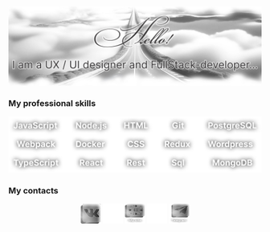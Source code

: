 [![Header](https://github.com/alinavdovichenko/alinavdovichenko/blob/main/assets/img-1.png)](https://alinavdovichenko.ru/)

### My professional skills

![Skils](https://github.com/alinavdovichenko/alinavdovichenko/blob/main/assets/skils.png)

### My contacts

<div align="center">
    <a href="https://vk.com/id199922555" target="_blank"><img src="https://github.com/alinavdovichenko/alinavdovichenko/blob/main/assets/vk.png" 
    alt="ALT-VK" width="40" height="40" /></a>
    <img src="https://github.com/alinavdovichenko/alinavdovichenko/blob/main/assets/img.png" 
    alt="ALT" width="40" height="40" />
    <a href="https://alinavdovichenko.ru/" target="_blank"><img src="https://github.com/alinavdovichenko/alinavdovichenko/blob/main/assets/MySite.png" 
    alt="ALT-MySite" width="40" height="40" /></a>
    <img src="https://github.com/alinavdovichenko/alinavdovichenko/blob/main/assets/img.png" 
    alt="ALT" width="40" height="40" />
    <a href="https://t.me/AlinaVdovichenko" target="_blank"><img src="https://github.com/alinavdovichenko/alinavdovichenko/blob/main/assets/telegram.png" 
    alt="ALT-TELEGRAM" width="40" height="40" /></a>
</div>